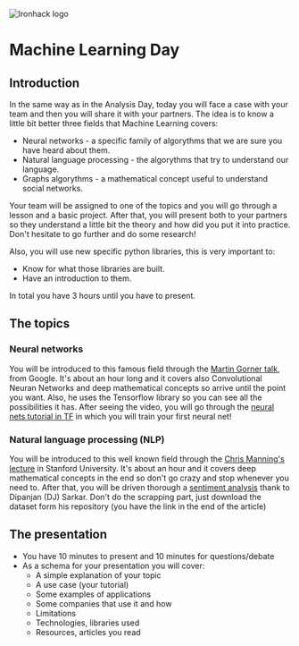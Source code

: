 ![Ironhack logo](https://i.imgur.com/1QgrNNw.png)

# Machine Learning Day

## Introduction
In the same way as in the Analysis Day, today you will face a case with your team and then you will share it with your partners.
The idea is to know a little bit better three fields that Machine Learning covers:
* Neural networks - a specific family of algorythms that we are sure you have heard about them.
* Natural language processing - the algorythms that try to understand our language.
* Graphs algorythms - a mathematical concept useful to understand social networks.

Your team will be assigned to one of the topics and you will go through a lesson and a basic project. After that, you will present both to your partners so they understand a little bit the theory and how did you put it into practice.
Don't hesitate to go further and do some research!

Also, you will use new specific python libraries, this is very important to:
* Know for what those libraries are built.
* Have an introduction to them.

In total you have 3 hours until you have to present.

## The topics
### Neural networks
You will be introduced to this famous field through the [Martin Gorner talk](https://www.youtube.com/watch?v=u4alGiomYP4), from Google. It's about an hour long and it covers also Convolutional Neuran Networks and deep mathematical concepts so arrive until the point you want.
Also, he uses the Tensorflow library so you can see all the possibilities it has.
After seeing the video, you will go through the [neural nets tutorial in TF](https://www.tensorflow.org/beta/tutorials/keras/basic_classification) in which you will train your first neural net!


### Natural language processing (NLP)
You will be introduced to this well known field through the [Chris Manning's lecture](https://www.youtube.com/watch?v=OQQ-W_63UgQ) in Stanford University. It's about an hour and it covers deep mathematical concepts in the end so don't go crazy and stop whenever you need to.
After that, you will be driven thorough a [sentiment analysis](https://towardsdatascience.com/a-practitioners-guide-to-natural-language-processing-part-i-processing-understanding-text-9f4abfd13e72) thank to Dipanjan (DJ) Sarkar. Don't do the scrapping part, just download the dataset form his repository (you have the link in the end of the article)



## The presentation
* You have 10 minutes to present and 10 minutes for questions/debate
* As a schema for your presentation you will cover:
  * A simple explanation of your topic 
  * A use case (your tutorial)
  * Some examples of applications
  * Some companies that use it and how
  * Limitations 
  * Technologies, libraries used
  * Resources, articles you read
